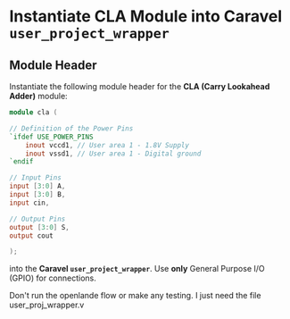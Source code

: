 # Instantiate CLA Module into Caravel `user_project_wrapper`  

## Module Header  

Instantiate the following module header for the **CLA (Carry Lookahead Adder)** module:  

```verilog
module cla (

// Definition of the Power Pins
`ifdef USE_POWER_PINS
    inout vccd1, // User area 1 - 1.8V Supply  
    inout vssd1, // User area 1 - Digital ground  
`endif

// Input Pins
input [3:0] A,  
input [3:0] B,  
input cin,  

// Output Pins
output [3:0] S,  
output cout  

);
```

into the **Caravel `user_project_wrapper`**. Use **only** General Purpose I/O (GPIO) for connections.

Don't run the openlande flow or make any testing. I just need the file user_proj_wrapper.v